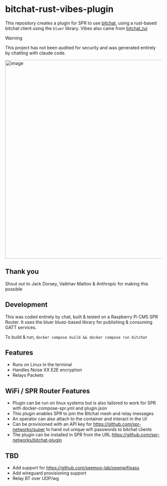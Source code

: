 # bitchat-rust-vibes-plugin

This repository creates a plugin for SPR to use [bitchat](https://github.com/permissionlesstech/bitchat), using a rust-based
bitchat client using the `bluer` library. Vibes also came from [bitchat_tui](https://github.com/vaibhav-mattoo/bitchat-tui)


> [!WARNING]
> This project has not been audited for security and was generated entirely by chatting with claude code.

<img width="2252" height="637" alt="image" src="https://github.com/user-attachments/assets/726e0f94-dfac-4b3f-ab9f-b8de323a5972" />

## Thank you

Shout out to Jack Dorsey, Vaibhav Mattoo & Anthropic for making this possible

## Development

This was coded entirely by chat, built & tested on a Raspberry Pi CM5 SPR Router.
It uses the bluer bluez-based library for publishing & consuming GATT services.

To build & run, `docker compose build && docker compose run bitchat`

## Features

- Runs on Linux in the terminal
- Handles Noise XX E2E encryption
- Relays Packets

## WiFi / SPR Router Features

- Plugin can be run on linux systems but is also tailored to work for SPR with docker-compose-spr.yml and plugin.json
- This plugin enables SPR to join the Bitchat mesh and relay messages
- An operator can also attach to the container and interact in the UI 
- Can be provisioned with an API key for https://github.com/spr-networks/super to hand out unique wifi passwords to bitchat clients
- The plugin can be installed in SPR from the URL https://github.com/spr-networks/bitchat-plugin

## TBD 

- Add support for https://github.com/seemoo-lab/openwifipass 
- Add wireguard provisioning support
- Relay BT over UDP/wg 
